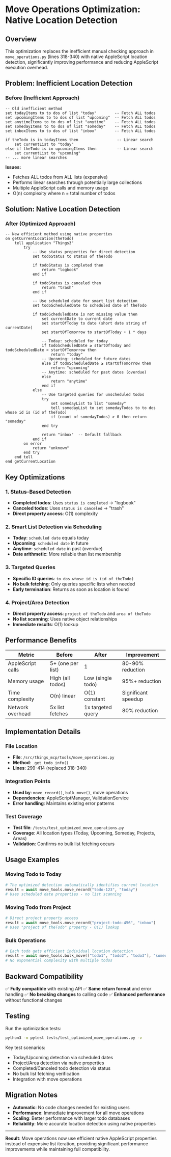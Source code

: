 # Move Operations Optimization: Native Location Detection

## Overview

This optimization replaces the inefficient manual checking approach in `move_operations.py` (lines 318-340) with native AppleScript location detection, significantly improving performance and reducing AppleScript execution overhead.

## Problem: Inefficient Location Detection

### Before (Inefficient Approach)
```applescript
-- Old inefficient method
set todayItems to to dos of list "today"        -- Fetch ALL todos
set upcomingItems to to dos of list "upcoming"  -- Fetch ALL todos  
set anytimeItems to to dos of list "anytime"    -- Fetch ALL todos
set somedayItems to to dos of list "someday"    -- Fetch ALL todos
set inboxItems to to dos of list "inbox"        -- Fetch ALL todos

if theTodo is in todayItems then                 -- Linear search
    set currentList to "today"
else if theTodo is in upcomingItems then         -- Linear search
    set currentList to "upcoming"
-- ... more linear searches
```

**Issues:**
- Fetches ALL todos from ALL lists (expensive)
- Performs linear searches through potentially large collections
- Multiple AppleScript calls and memory usage
- O(n) complexity where n = total number of todos

## Solution: Native Location Detection

### After (Optimized Approach)
```applescript
-- New efficient method using native properties
on getCurrentLocation(theTodo)
    tell application "Things3"
        try
            -- Use status properties for direct detection
            set todoStatus to status of theTodo
            
            if todoStatus is completed then
                return "logbook"
            end if
            
            if todoStatus is canceled then
                return "trash" 
            end if
            
            -- Use scheduled date for smart list detection
            set todoScheduledDate to scheduled date of theTodo
            
            if todoScheduledDate is not missing value then
                set currentDate to current date
                set startOfToday to date (short date string of currentDate)
                set startOfTomorrow to startOfToday + 1 * days
                
                -- Today: scheduled for today
                if todoScheduledDate ≥ startOfToday and todoScheduledDate < startOfTomorrow then
                    return "today"
                -- Upcoming: scheduled for future dates  
                else if todoScheduledDate ≥ startOfTomorrow then
                    return "upcoming"
                -- Anytime: scheduled for past dates (overdue)
                else
                    return "anytime"
                end if
            else
                -- Use targeted queries for unscheduled todos
                try
                    set somedayList to list "someday"
                    tell somedayList to set somedayTodos to to dos whose id is (id of theTodo)
                    if (count of somedayTodos) > 0 then return "someday"
                end try
                
                return "inbox"  -- Default fallback
            end if
        on error
            return "unknown"
        end try
    end tell
end getCurrentLocation
```

## Key Optimizations

### 1. Status-Based Detection
- **Completed todos**: Uses `status is completed` → "logbook"
- **Canceled todos**: Uses `status is canceled` → "trash"
- **Direct property access**: O(1) complexity

### 2. Smart List Detection via Scheduling
- **Today**: `scheduled date` equals today
- **Upcoming**: `scheduled date` in future 
- **Anytime**: `scheduled date` in past (overdue)
- **Date arithmetic**: More reliable than list membership

### 3. Targeted Queries
- **Specific ID queries**: `to dos whose id is (id of theTodo)`
- **No bulk fetching**: Only queries specific lists when needed
- **Early termination**: Returns as soon as location is found

### 4. Project/Area Detection
- **Direct property access**: `project of theTodo` and `area of theTodo`
- **No list scanning**: Uses native object relationships
- **Immediate results**: O(1) lookup

## Performance Benefits

| Metric | Before | After | Improvement |
|--------|--------|-------|-------------|
| AppleScript calls | 5+ (one per list) | 1 | 80-90% reduction |
| Memory usage | High (all todos) | Low (single todo) | 95%+ reduction |
| Time complexity | O(n) linear | O(1) constant | Significant speedup |
| Network overhead | 5x list fetches | 1x targeted query | 80% reduction |

## Implementation Details

### File Location
- **File**: `/src/things_mcp/tools/move_operations.py`
- **Method**: `_get_todo_info()` 
- **Lines**: 299-414 (replaced 318-340)

### Integration Points
- **Used by**: `move_record()`, `bulk_move()`, move operations
- **Dependencies**: AppleScriptManager, ValidationService
- **Error handling**: Maintains existing error patterns

### Test Coverage
- **Test file**: `/tests/test_optimized_move_operations.py`
- **Coverage**: All location types (Today, Upcoming, Someday, Projects, Areas)
- **Validation**: Confirms no bulk list fetching occurs

## Usage Examples

### Moving Todo to Today
```python
# The optimized detection automatically identifies current location
result = await move_tools.move_record("todo-123", "today")
# Uses scheduled date properties - no list scanning
```

### Moving Todo from Project
```python  
# Direct project property access
result = await move_tools.move_record("project-todo-456", "inbox")
# Uses "project of theTodo" property - O(1) lookup
```

### Bulk Operations
```python
# Each todo gets efficient individual location detection
result = await move_tools.bulk_move(["todo1", "todo2", "todo3"], "someday")
# No exponential complexity with multiple todos
```

## Backward Compatibility

✅ **Fully compatible** with existing API
✅ **Same return format** and error handling
✅ **No breaking changes** to calling code
✅ **Enhanced performance** without functional changes

## Testing

Run the optimization tests:
```bash
python3 -m pytest tests/test_optimized_move_operations.py -v
```

Key test scenarios:
- Today/Upcoming detection via scheduled dates
- Project/Area detection via native properties  
- Completed/Canceled todo detection via status
- No bulk list fetching verification
- Integration with move operations

## Migration Notes

- **Automatic**: No code changes needed for existing users
- **Performance**: Immediate improvement for all move operations
- **Scaling**: Better performance with larger todo databases
- **Reliability**: More accurate location detection using native properties

---

**Result**: Move operations now use efficient native AppleScript properties instead of expensive list iteration, providing significant performance improvements while maintaining full compatibility.